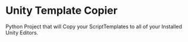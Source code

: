 # Unity Template Copier
Python Project that will Copy your ScriptTemplates to all of your Installed Unity Editors.
